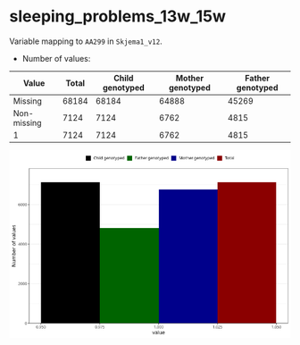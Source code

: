 # sleeping_problems_13w_15w
Variable mapping to `AA299` in `Skjema1_v12`.
- Number of values:

| Value | Total | Child genotyped | Mother genotyped | Father genotyped |
| ----- | ----- | --------------- | ---------------- | ---------------- |
| Missing | 68184 | 68184 | 64888 | 45269 |
| Non-missing | 7124 | 7124 | 6762 | 4815 |
| 1 | 7124 | 7124 | 6762 | 4815 |



![](sleeping_problems_13w_15w_n.png)



